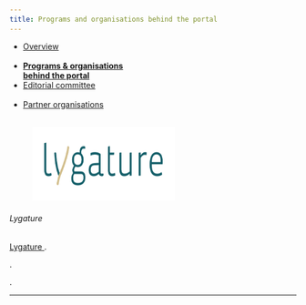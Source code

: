 ```yaml
---
title: Programs and organisations behind the portal
---
```


<div class="mb-4">
  <ul class="nav nav-tabs nav-justified">
    <li class="nav-item">
      <a class="nav-link" href="../">Overview<br><br></a>
    </li>
    <li class="nav-item">
      <a class="nav-link active" href="#"><b>Programs & organisations<br>behind the portal</b></a>
    </li>
    <li class="nav-item">
      <a class="nav-link" href="../editorial_committee">Editorial committee<br><br></a>
    </li>
    <li class="nav-item">
      <a class="nav-link" href="../partner_organisations/">Partner organisations<br><br></a>
    </li>
  </ul>
</div>

<div class="row">
  <div class="col-sm-12 col-md-12 col-lg-3">
    <figure class="figure mt-3">
      <img width="250" height="130" alt="Lygature_logo" src="/static/img/logos/Lygature.jpg">
    </figure>
  </div>
  <div class="col-sm-12 col-md-12 col-lg-9">
    <h6>Lygature</h6>
    <p><a href = "https://www.lygature.org/"> Lygature </a>.</p>
    <p>.</p>
    <p>.</p>
  </div>
</div>
<hr class="faded" />
